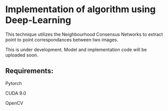 # Implementation of algorithm using Deep-Learning

This technique utilizes the Neighbourhood Consensus Networks to extract point to point correspondances between two images.

This is under development. Model and implementation code will be uploaded soon.

## Requirements:

Pytorch

CUDA 9.0

OpenCV 

